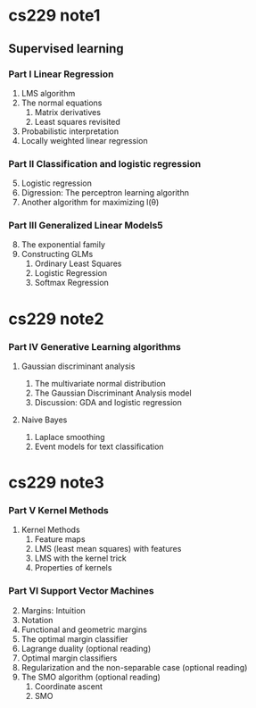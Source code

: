 # cs229 note1

## Supervised learning

### Part I Linear Regression

1. LMS algorithm
2. The normal equations
   1.  Matrix derivatives
   2. Least squares revisited
3. Probabilistic interpretation
4. Locally weighted linear regression



### Part II Classification and logistic regression

5. Logistic regression
6. Digression: The perceptron learning algorithn
7. Another algorithm for maximizing l(θ)



### Part III Generalized Linear Models5

8. The exponential family
9. Constructing GLMs
   1. Ordinary Least Squares
   2. Logistic Regression
   3. Softmax Regression

# cs229 note2

### Part IV Generative Learning algorithms

1. Gaussian discriminant analysis
   1. The multivariate normal distribution
   2. The Gaussian Discriminant Analysis model
   3. Discussion: GDA and logistic regression

2. Naive Bayes
   1. Laplace smoothing
   2. Event models for text classification



# cs229 note3

### Part V Kernel Methods

1. Kernel Methods
   1. Feature maps
   2. LMS (least mean squares) with features
   3. LMS with the kernel trick
   4. Properties of kernels

### Part VI Support Vector Machines

2. Margins: Intuition
3. Notation
4. Functional and geometric margins
5. The optimal margin classifier
6. Lagrange duality (optional reading)
7. Optimal margin classifiers
8. Regularization and the non-separable case (optional reading)
9. The SMO algorithm (optional reading)
   1.  Coordinate ascent
   2. SMO

